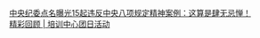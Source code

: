   
[中央纪委点名曝光15起违反中央八项规定精神案例：这算是肆无忌惮！](http://www.dianyue.me/archives/888/hp12046lmrb09y2j/)  
[精彩回顾 | 培训中心团日活动](http://www.dianyue.me/archives/048/8yec1kypjk65igu6/)